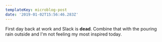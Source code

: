 ```yaml
---
templateKey: microblog-post
date: '2019-01-02T15:56:46.283Z'
---
```


First day back at work and Slack is **dead**. Combine that with the pouring rain outside and I'm not feeling my most inspired today.

